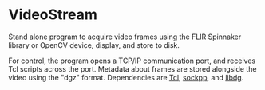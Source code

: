 # VideoStream

Stand alone program to acquire video frames using the FLIR Spinnaker library or OpenCV device, display, and store to disk.

For control, the program opens a TCP/IP communication port, and receives Tcl scripts across the port.  Metadata about frames are stored alongside the video using the "dgz" format.  Dependencies are [Tcl](https://tcl.tk), [sockpp](https://github.com/fpagliughi/sockpp), and [libdg](https://github.com/sheinb/libdg).
